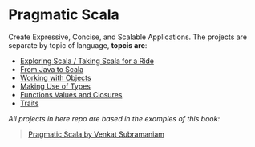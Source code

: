 Pragmatic Scala
=======================

Create Expressive, Concise, and Scalable Applications. The projects are separate by topic of language, **topcis are**:

* [Exploring Scala / Taking Scala for a Ride](https://github.com/robsonoduarte/learn-scala/tree/master/pragmatic-scala/scala-exploring)
* [From Java to Scala](https://github.com/robsonoduarte/learn-scala/tree/master/pragmatic-scala/from-java-to-scala)
* [Working with Objects](https://github.com/robsonoduarte/learn-scala/tree/master/pragmatic-scala/working-with-objects)
* [Making Use of Types](https://github.com/robsonoduarte/learn-scala/tree/master/pragmatic-scala/making-use-of-types)
* [Functions Values and Closures](https://github.com/robsonoduarte/learn-scala/tree/master/pragmatic-scala/function-values-closures)
* [Traits](https://github.com/robsonoduarte/learn-scala/tree/master/pragmatic-scala/traits)





*All projects in here repo are based in the examples of this book:*

> [Pragmatic Scala by Venkat Subramaniam](https://pragprog.com/book/vsscala2/pragmatic-scala)
